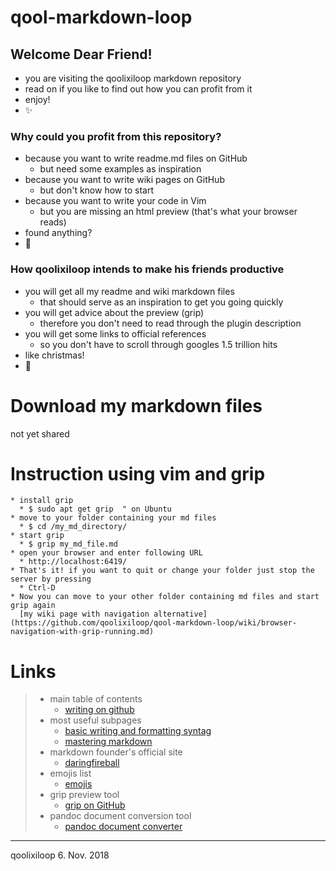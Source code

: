 # qool-markdown-loop

## Welcome Dear Friend!  
* you are visiting the qoolixiloop markdown repository
* read on if you like to find out how you can profit from it
* enjoy!
* :sparkles:


### Why could you profit from this repository?
* because you want to write readme.md files on GitHub
  * but need some examples as inspiration 
* because you want to write wiki pages on GitHub
  * but don't know how to start
* because you want to write your code in Vim 
  * but you are missing an html preview (that's what your browser reads)
* found anything?
* :dizzy:


### How qoolixiloop intends to make his friends productive
* you will get all my readme and wiki markdown files
  * that should serve as an inspiration to get you going quickly
* you will get advice about the preview (grip)
  * therefore you don't need to read through the plugin description
* you will get some links to official references
  * so you don't have to scroll through googles 1.5 trillion hits
* like christmas!
* :sparkling_heart:


# Download my markdown files
not yet shared


# Instruction using vim and grip
    * install grip 
      * $ sudo apt get grip  " on Ubuntu
    * move to your folder containing your md files
      * $ cd /my_md_directory/
    * start grip
      * $ grip my_md_file.md
    * open your browser and enter following URL
      * http://localhost:6419/ 
    * That's it! if you want to quit or change your folder just stop the server by pressing
      * Ctrl-D
    * Now you can move to your other folder containing md files and start grip again
      [my wiki page with navigation alternative](https://github.com/qoolixiloop/qool-markdown-loop/wiki/browser-navigation-with-grip-running.md)

# Links
> * main table of contents
>   * [writing on github](https://help.github.com/categories/writing-on-github/)
> * most useful subpages
>   * [basic writing and formatting syntag](https://help.github.com/articles/basic-writing-and-formatting-syntax/)
>   * [mastering markdown](https://guides.github.com/features/mastering-markdown/)
> * markdown founder's official site  
>   * [daringfireball](https://daringfireball.net/projects/markdown/)
> * emojis list
>   * [emojis](https://gist.github.com/rxaviers/7360908)
> * grip preview tool
>   * [grip on GitHub](https://github.com/joeyespo/grip)
> * pandoc document conversion tool
>   * [pandoc document converter](https://pandoc.org/)


------------------------
qoolixiloop 6. Nov. 2018
 

